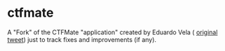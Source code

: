 # ctfmate

A "Fork" of the CTFMate "application" created by Eduardo Vela ( [original tweet](https://twitter.com/sirdarckcat/status/1008327016087801856)) just to track fixes and improvements (if any).

